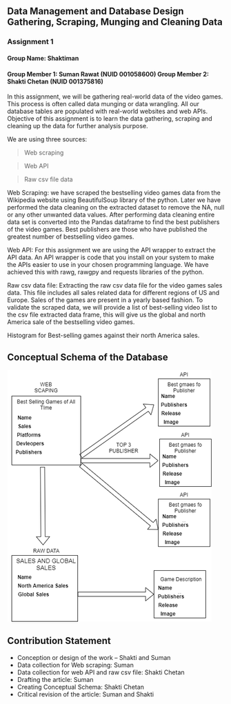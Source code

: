 ## Data Management and Database Design Gathering, Scraping, Munging and Cleaning Data
### Assignment 1
#### Group Name: Shaktiman

#### Group Member 1: Suman Rawat (NUID 001058600) Group Member 2: Shakti Chetan (NUID 001375816)

In this assignment, we will be gathering real-world data of the video games. This process is often called data munging or data wrangling. All our database tables are populated with real-world websites and web APIs. Objective of this assignment is to learn the data gathering, scraping and cleaning up the data for further analysis purpose.

We are using three sources:

> Web scraping

> Web API

> Raw csv file data

Web Scraping: we have scraped the bestselling video games data from the Wikipedia website using BeautifulSoup library of the python. Later we have performed the data cleaning on the extracted dataset to remove the NA, null or any other unwanted data values. After performing data cleaning entire data set is converted into the Pandas dataframe to find the best publishers of the video games. Best publishers are those who have published the greatest number of bestselling video games.

Web API: For this assignment we are using the API wrapper to extract the API data. An API wrapper is code that you install on your system to make the APIs easier to use in your chosen programming language. We have achieved this with rawg, rawgpy and requests libraries of the python.

Raw csv data file: Extracting the raw csv data file for the video games sales data. This file includes all sales related data for different regions of US and Europe. Sales of the games are present in a yearly based fashion. To validate the scraped data, we will provide a list of best-selling video list to the csv file extracted data frame, this will give us the global and north America sale of the bestselling video games.

Histogram for Best-selling games against their north America sales.


## Conceptual Schema of the Database
![](images/model.png)

## Contribution Statement

* Conception or design of the work – Shakti and Suman
* Data collection for Web scraping: Suman
* Data collection for web API and raw csv file: Shakti Chetan
* Drafting the article: Suman
* Creating Conceptual Schema: Shakti Chetan
* Critical revision of the article: Suman and Shakti
